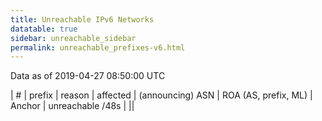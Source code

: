 ```yaml
---
title: Unreachable IPv6 Networks
datatable: true
sidebar: unreachable_sidebar
permalink: unreachable_prefixes-v6.html
---
```


Data as of 2019-04-27 08:50:00 UTC


<div class="datatable-begin"></div>

| #   | prefix   | reason   | affected   | (announcing) ASN   | ROA (AS, prefix, ML)   | Anchor   | unreachable /48s   |
||

<div class="datatable-end"></div>